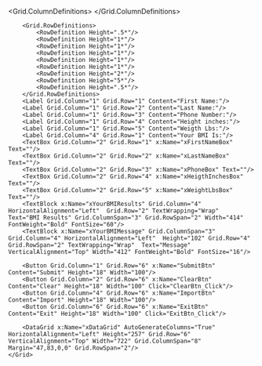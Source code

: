 <Window x:Class="BMI_Calculator.MainWindow"
        xmlns="http://schemas.microsoft.com/winfx/2006/xaml/presentation"
        xmlns:x="http://schemas.microsoft.com/winfx/2006/xaml"
        xmlns:d="http://schemas.microsoft.com/expression/blend/2008"
        xmlns:mc="http://schemas.openxmlformats.org/markup-compatibility/2006"
        xmlns:local="clr-namespace:BMI_Calculator"
        mc:Ignorable="d"
        Title="BMI Calculator" Height="700" Width="800">
    <Grid>
        <Grid.ColumnDefinitions>
            <ColumnDefinition Width =".5*"/>
            <ColumnDefinition Width="1*"/>
            <ColumnDefinition Width="1*"/>
            <ColumnDefinition Width=".5*"/>
            <ColumnDefinition Width="1*"/>
            <ColumnDefinition Width="1*"/>
            <ColumnDefinition Width="1*"/>
            <ColumnDefinition Width=".5*"/>
        </Grid.ColumnDefinitions>

        <Grid.RowDefinitions>
            <RowDefinition Height=".5*"/>
            <RowDefinition Height="1*"/>
            <RowDefinition Height="1*"/>
            <RowDefinition Height="1*"/>
            <RowDefinition Height="1*"/>
            <RowDefinition Height="1*"/>
            <RowDefinition Height="2*"/>
            <RowDefinition Height="5*"/>
            <RowDefinition Height=".5*"/>
        </Grid.RowDefinitions>
        <Label Grid.Column="1" Grid.Row="1" Content="First Name:"/>
        <Label Grid.Column="1" Grid.Row="2" Content="Last Name:"/>
        <Label Grid.Column="1" Grid.Row="3" Content="Phone Number:"/>
        <Label Grid.Column="1" Grid.Row="4" Content="Height inches:"/>
        <Label Grid.Column="1" Grid.Row="5" Content="Weigth Lbs:"/>
        <Label Grid.Column="4" Grid.Row="1" Content="Your BMI Is:"/>
        <TextBox Grid.Column="2" Grid.Row="1" x:Name="xFirstNameBox" Text=""/>
        <TextBox Grid.Column="2" Grid.Row="2" x:Name="xLastNameBox" Text=""/>
        <TextBox Grid.Column="2" Grid.Row="3" x:Name="xPhoneBox" Text=""/>
        <TextBox Grid.Column="2" Grid.Row="4" x:Name="xHeigthInchesBox" Text=""/>
        <TextBox Grid.Column="2" Grid.Row="5" x:Name="xWeightLbsBox" Text=""/>
        <TextBlock x:Name="xYourBMIResults" Grid.Column="4" HorizontalAlignment="Left"  Grid.Row="2" TextWrapping="Wrap"  Text="BMI Results" Grid.ColumnSpan="3" Grid.RowSpan="2" Width="414" FontWeight="Bold" FontSize="60"/>
        <TextBlock x:Name="xYourBMIMessage" Grid.ColumnSpan="3" Grid.Column="4" HorizontalAlignment="Left"  Height="102" Grid.Row="4" Grid.RowSpan="2" TextWrapping="Wrap"  Text="Message" VerticalAlignment="Top" Width="412" FontWeight="Bold" FontSize="16"/>

        <Button Grid.Column="1" Grid.Row="6" x:Name="SubmitBtn" Content="Submit" Height="18" Width="100"/>
        <Button Grid.Column="2" Grid.Row="6" x:Name="ClearBtn" Content="Clear" Height="18" Width="100" Click="ClearBtn_Click"/>
        <Button Grid.Column="4" Grid.Row="6" x:Name="ImportBtn" Content="Import" Height="18" Width="100"/>
        <Button Grid.Column="6" Grid.Row="6" x:Name="ExitBtn" Content="Exit" Height="18" Width="100" Click="ExitBtn_Click"/>

        <DataGrid x:Name="xDataGrid" AutoGenerateColumns="True" HorizontalAlignment="Left" Height="257" Grid.Row="6" VerticalAlignment="Top" Width="722" Grid.ColumnSpan="8" Margin="47,83,0,0" Grid.RowSpan="2"/>
    </Grid>
</Window>

